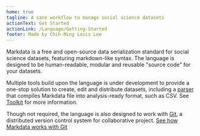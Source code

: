```yaml
---
home: true
tagline: A sane workflow to manage social science datasets
actionText: Get Started
actionLink: /Language/Getting-Started
footer: Made by Chih-Ming Louis Lee
---
```


Markdata is a free and open-source data serialization standard for social science datasets, featuring markdown-like syntax.
The language is designed to be human-readable, modular and reusable "source code" for your datasets.

Multiple tools build upon the language is under development to provide a one-stop solution to create, edit and distribute datasets, including a [parser](#) that compiles Markdata file into analysis-ready format, such as CSV.
See [Toolkit](./Toolkit) for more information.

Though not required, the language is also designed to work with [Git](https://git-scm.com/), a distributed version control system for collaborative project.
[See how Markdata works with Git](#)
